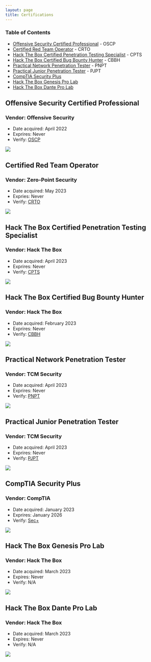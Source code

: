 ```yaml
---
layout: page
title: Certifications
---
```


### Table of Contents
- [Offensive Security Certified Professional](#offensive-security-certified-professional) - OSCP
- [Certified Red Team Operator](#certified-red-team-operator) - CRTO 
- [Hack The Box Certified Penetration Testing Specialist](#hack-the-box-certified-penetration-testing-specialist) - CPTS
- [Hack The Box Certified Bug Bounty Hunter](#hack-the-box-certified-bug-bounty-hunter) - CBBH
- [Practical Network Penetration Tester](#practical-network-penetration-tester) - PNPT
- [Practical Junior Penetration Tester](#practical-junior-penetration-tester) - PJPT
- [CompTIA Security Plus](#comptia-security-plus)
- [Hack The Box Genesis Pro Lab](#hack-the-box-genesis-pro-lab)
- [Hack The Box Dante Pro Lab](#hack-the-box-dante-pro-lab)

## Offensive Security Certified Professional

### Vendor: Offensive Security 
- Date acquired: April 2022 
- Exprires: Never
- Verify: [OSCP](https://www.credential.net/aaf2c998-78c4-4714-add1-7185a3602a91)

![](assets/images/oscp.png)

## Certified Red Team Operator

### Vendor: Zero-Point Security 
- Date acquired: May 2023
- Expries: Never
- Verify: [CRTO](https://eu.badgr.com/public/assertions/zMkwZ-sjQLWBDMVP6qbyZg)

![](assets/images/CRTO.png)

## Hack The Box Certified Penetration Testing Specialist

### Vendor: Hack The Box
- Date acquired: April 2023
- Exprires: Never
- Verify: [CPTS](https://www.credly.com/badges/fc1dae51-8b79-4c60-9f85-24dc992a7230)

![](assets/images/CPTS.png)


## Hack The Box Certified Bug Bounty Hunter

### Vendor: Hack The Box
- Date acquired: February 2023
- Exprires: Never
- Verify: [CBBH](https://www.credly.com/badges/cd99db08-80f8-4309-9aa2-5ab54edd47a0/public_url)

![](assets/images/CBBH.png)

## Practical Network Penetration Tester

### Vendor: TCM Security 
- Date acquired: April 2023
- Exprires: Never
- Verify: [PNPT](https://www.credential.net/8f673747-46f1-45b7-916e-b8bf82ffafc5)

![](assets/images/PNPT.png)

## Practical Junior Penetration Tester

### Vendor: TCM Security 
- Date acquired: April 2023
- Exprires: Never
- Verify: [PJPT](https://www.credential.net/83e803b8-50f0-4b7f-b543-8e65c021b69b)

![](assets/images/PJPT.png)

## CompTIA Security Plus

### Vendor: CompTIA
- Date acquired: January 2023
- Exprires: January 2026
- Verify: [Sec+](https://www.credly.com/badges/ac9a43b9-51bd-43a8-855f-cdaa942c13ac/public_url)

![](assets/images/SecPlus.png)

## Hack The Box Genesis Pro Lab

### Vendor: Hack The Box
- Date acquired: March 2023
- Expires: Never
- Verify: N/A

![](assets/images/Genesis.png)

## Hack The Box Dante Pro Lab

### Vendor: Hack The Box
- Date acquired: March 2023
- Expires: Never
- Verify: N/A

![](assets/images/Dante.png)